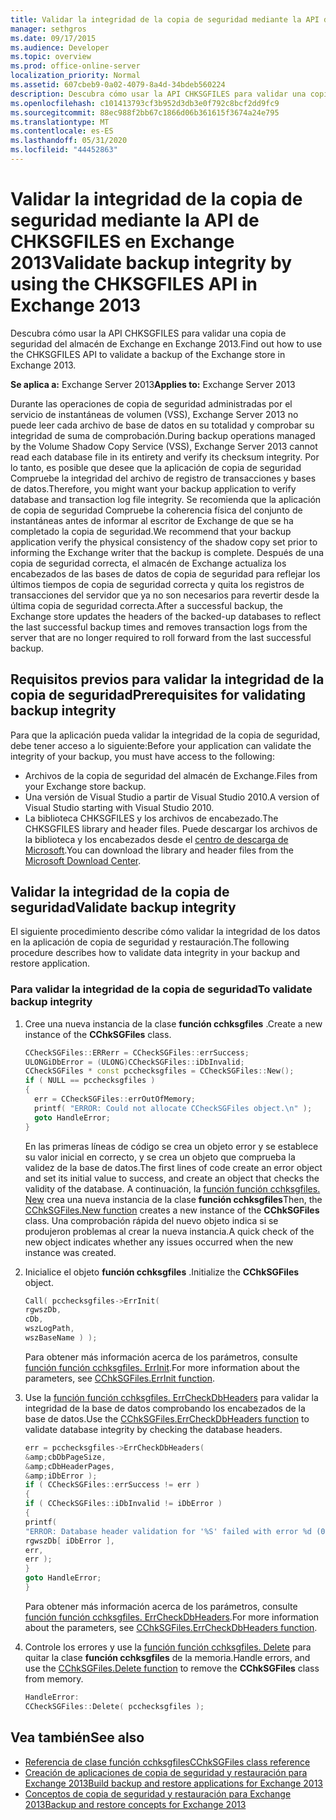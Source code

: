 ```yaml
---
title: Validar la integridad de la copia de seguridad mediante la API de CHKSGFILES en Exchange 2013
manager: sethgros
ms.date: 09/17/2015
ms.audience: Developer
ms.topic: overview
ms.prod: office-online-server
localization_priority: Normal
ms.assetid: 607cbeb9-0a02-4079-8a4d-34bdeb560224
description: Descubra cómo usar la API CHKSGFILES para validar una copia de seguridad del almacén de Exchange en Exchange 2013.
ms.openlocfilehash: c101413793cf3b952d3db3e0f792c8bcf2dd9fc9
ms.sourcegitcommit: 88ec988f2bb67c1866d06b361615f3674a24e795
ms.translationtype: MT
ms.contentlocale: es-ES
ms.lasthandoff: 05/31/2020
ms.locfileid: "44452863"
---
```

# <a name="validate-backup-integrity-by-using-the-chksgfiles-api-in-exchange-2013"></a><span data-ttu-id="beed3-103">Validar la integridad de la copia de seguridad mediante la API de CHKSGFILES en Exchange 2013</span><span class="sxs-lookup"><span data-stu-id="beed3-103">Validate backup integrity by using the CHKSGFILES API in Exchange 2013</span></span>

<span data-ttu-id="beed3-104">Descubra cómo usar la API CHKSGFILES para validar una copia de seguridad del almacén de Exchange en Exchange 2013.</span><span class="sxs-lookup"><span data-stu-id="beed3-104">Find out how to use the CHKSGFILES API to validate a backup of the Exchange store in Exchange 2013.</span></span>
  
<span data-ttu-id="beed3-105">**Se aplica a:** Exchange Server 2013</span><span class="sxs-lookup"><span data-stu-id="beed3-105">**Applies to:** Exchange Server 2013</span></span> 
  
<span data-ttu-id="beed3-106">Durante las operaciones de copia de seguridad administradas por el servicio de instantáneas de volumen (VSS), Exchange Server 2013 no puede leer cada archivo de base de datos en su totalidad y comprobar su integridad de suma de comprobación.</span><span class="sxs-lookup"><span data-stu-id="beed3-106">During backup operations managed by the Volume Shadow Copy Service (VSS), Exchange Server 2013 cannot read each database file in its entirety and verify its checksum integrity.</span></span> <span data-ttu-id="beed3-107">Por lo tanto, es posible que desee que la aplicación de copia de seguridad Compruebe la integridad del archivo de registro de transacciones y bases de datos.</span><span class="sxs-lookup"><span data-stu-id="beed3-107">Therefore, you might want your backup application to verify database and transaction log file integrity.</span></span> <span data-ttu-id="beed3-108">Se recomienda que la aplicación de copia de seguridad Compruebe la coherencia física del conjunto de instantáneas antes de informar al escritor de Exchange de que se ha completado la copia de seguridad.</span><span class="sxs-lookup"><span data-stu-id="beed3-108">We recommend that your backup application verify the physical consistency of the shadow copy set prior to informing the Exchange writer that the backup is complete.</span></span> <span data-ttu-id="beed3-109">Después de una copia de seguridad correcta, el almacén de Exchange actualiza los encabezados de las bases de datos de copia de seguridad para reflejar los últimos tiempos de copia de seguridad correcta y quita los registros de transacciones del servidor que ya no son necesarios para revertir desde la última copia de seguridad correcta.</span><span class="sxs-lookup"><span data-stu-id="beed3-109">After a successful backup, the Exchange store updates the headers of the backed-up databases to reflect the last successful backup times and removes transaction logs from the server that are no longer required to roll forward from the last successful backup.</span></span>
  
## <a name="prerequisites-for-validating-backup-integrity"></a><span data-ttu-id="beed3-110">Requisitos previos para validar la integridad de la copia de seguridad</span><span class="sxs-lookup"><span data-stu-id="beed3-110">Prerequisites for validating backup integrity</span></span>

<span data-ttu-id="beed3-111">Para que la aplicación pueda validar la integridad de la copia de seguridad, debe tener acceso a lo siguiente:</span><span class="sxs-lookup"><span data-stu-id="beed3-111">Before your application can validate the integrity of your backup, you must have access to the following:</span></span>
  
- <span data-ttu-id="beed3-112">Archivos de la copia de seguridad del almacén de Exchange.</span><span class="sxs-lookup"><span data-stu-id="beed3-112">Files from your Exchange store backup.</span></span>
- <span data-ttu-id="beed3-113">Una versión de Visual Studio a partir de Visual Studio 2010.</span><span class="sxs-lookup"><span data-stu-id="beed3-113">A version of Visual Studio starting with Visual Studio 2010.</span></span>
- <span data-ttu-id="beed3-114">La biblioteca CHKSGFILES y los archivos de encabezado.</span><span class="sxs-lookup"><span data-stu-id="beed3-114">The CHKSGFILES library and header files.</span></span> <span data-ttu-id="beed3-115">Puede descargar los archivos de la biblioteca y los encabezados desde el [centro de descarga de Microsoft](https://www.microsoft.com/download/details.aspx?id=36802).</span><span class="sxs-lookup"><span data-stu-id="beed3-115">You can download the library and header files from the [Microsoft Download Center](https://www.microsoft.com/download/details.aspx?id=36802).</span></span>
    
## <a name="validate-backup-integrity"></a><span data-ttu-id="beed3-116">Validar la integridad de la copia de seguridad</span><span class="sxs-lookup"><span data-stu-id="beed3-116">Validate backup integrity</span></span>

<span data-ttu-id="beed3-117">El siguiente procedimiento describe cómo validar la integridad de los datos en la aplicación de copia de seguridad y restauración.</span><span class="sxs-lookup"><span data-stu-id="beed3-117">The following procedure describes how to validate data integrity in your backup and restore application.</span></span>
  
### <a name="to-validate-backup-integrity"></a><span data-ttu-id="beed3-118">Para validar la integridad de la copia de seguridad</span><span class="sxs-lookup"><span data-stu-id="beed3-118">To validate backup integrity</span></span>

1. <span data-ttu-id="beed3-119">Cree una nueva instancia de la clase **función cchksgfiles** .</span><span class="sxs-lookup"><span data-stu-id="beed3-119">Create a new instance of the **CChkSGFiles** class.</span></span> 
   
   ```cpp
   CCheckSGFiles::ERRerr = CCheckSGFiles::errSuccess;
   ULONGiDbError = (ULONG)CCheckSGFiles::iDbInvalid;
   CCheckSGFiles * const pcchecksgfiles = CCheckSGFiles::New();
   if ( NULL == pcchecksgfiles )
   {
     err = CCheckSGFiles::errOutOfMemory;
     printf( "ERROR: Could not allocate CCheckSGFiles object.\n" );
     goto HandleError;
   }
   ```

   <span data-ttu-id="beed3-120">En las primeras líneas de código se crea un objeto error y se establece su valor inicial en correcto, y se crea un objeto que comprueba la validez de la base de datos.</span><span class="sxs-lookup"><span data-stu-id="beed3-120">The first lines of code create an error object and set its initial value to success, and create an object that checks the validity of the database.</span></span> <span data-ttu-id="beed3-121">A continuación, la [función función cchksgfiles. New](cchksgfiles-new-function.md) crea una nueva instancia de la clase **función cchksgfiles**</span><span class="sxs-lookup"><span data-stu-id="beed3-121">Then, the [CChkSGFiles.New function](cchksgfiles-new-function.md) creates a new instance of the **CChkSGFiles** class.</span></span> <span data-ttu-id="beed3-122">Una comprobación rápida del nuevo objeto indica si se produjeron problemas al crear la nueva instancia.</span><span class="sxs-lookup"><span data-stu-id="beed3-122">A quick check of the new object indicates whether any issues occurred when the new instance was created.</span></span> 
    
2. <span data-ttu-id="beed3-123">Inicialice el objeto **función cchksgfiles** .</span><span class="sxs-lookup"><span data-stu-id="beed3-123">Initialize the **CChkSGFiles** object.</span></span> 
   
   ```cpp
   Call( pcchecksgfiles->ErrInit(
   rgwszDb,
   cDb,
   wszLogPath,
   wszBaseName ) );
   ```
   
   <span data-ttu-id="beed3-124">Para obtener más información acerca de los parámetros, consulte [función función cchksgfiles. ErrInit](cchksgfiles-errinit-function.md).</span><span class="sxs-lookup"><span data-stu-id="beed3-124">For more information about the parameters, see [CChkSGFiles.ErrInit function](cchksgfiles-errinit-function.md).</span></span>
   
3. <span data-ttu-id="beed3-125">Use la [función función cchksgfiles. ErrCheckDbHeaders](cchksgfiles-errcheckdbheaders-function.md) para validar la integridad de la base de datos comprobando los encabezados de la base de datos.</span><span class="sxs-lookup"><span data-stu-id="beed3-125">Use the [CChkSGFiles.ErrCheckDbHeaders function](cchksgfiles-errcheckdbheaders-function.md) to validate database integrity by checking the database headers.</span></span>
   
   ```cpp
   err = pcchecksgfiles->ErrCheckDbHeaders(
   &amp;cbDbPageSize,
   &amp;cDbHeaderPages,
   &amp;iDbError );
   if ( CCheckSGFiles::errSuccess != err )
   {
   if ( CCheckSGFiles::iDbInvalid != iDbError )
   {
   printf(
   "ERROR: Database header validation for '%S' failed with error %d (0x%x)\n",
   rgwszDb[ iDbError ],
   err,
   err );
   }
   goto HandleError;
   }
   ```
   
   <span data-ttu-id="beed3-126">Para obtener más información acerca de los parámetros, consulte [función función cchksgfiles. ErrCheckDbHeaders](cchksgfiles-errcheckdbheaders-function.md).</span><span class="sxs-lookup"><span data-stu-id="beed3-126">For more information about the parameters, see [CChkSGFiles.ErrCheckDbHeaders function](cchksgfiles-errcheckdbheaders-function.md).</span></span>
   
4. <span data-ttu-id="beed3-127">Controle los errores y use la [función función cchksgfiles. Delete](cchksgfiles-delete-function.md) para quitar la clase **función cchksgfiles** de la memoria.</span><span class="sxs-lookup"><span data-stu-id="beed3-127">Handle errors, and use the [CChkSGFiles.Delete function](cchksgfiles-delete-function.md) to remove the **CChkSGFiles** class from memory.</span></span> 
   
   ```cpp
   HandleError:
   CCheckSGFiles::Delete( pcchecksgfiles );  
   ```

## <a name="see-also"></a><span data-ttu-id="beed3-128">Vea también</span><span class="sxs-lookup"><span data-stu-id="beed3-128">See also</span></span>

- [<span data-ttu-id="beed3-129">Referencia de clase función cchksgfiles</span><span class="sxs-lookup"><span data-stu-id="beed3-129">CChkSGFiles class reference</span></span>](cchksgfiles-class-reference.md)
- [<span data-ttu-id="beed3-130">Creación de aplicaciones de copia de seguridad y restauración para Exchange 2013</span><span class="sxs-lookup"><span data-stu-id="beed3-130">Build backup and restore applications for Exchange 2013</span></span>](build-backup-and-restore-applications-for-exchange-2013.md)
- [<span data-ttu-id="beed3-131">Conceptos de copia de seguridad y restauración para Exchange 2013</span><span class="sxs-lookup"><span data-stu-id="beed3-131">Backup and restore concepts for Exchange 2013</span></span>](backup-and-restore-concepts-for-exchange-2013.md)
    

